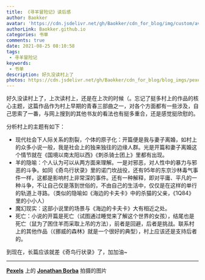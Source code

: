 ```yaml
---
title: 《寻羊冒险记》读后感
author: Baokker
avatar: 'https://cdn.jsdelivr.net/gh/Baokker/cdn_for_blog/img/custom/avatar.jpg'
authorLink: Baokker.github.io
categories: 书单
comments: true
date: 2021-08-25 08:10:58
tags:
 - 寻羊冒险记
keywords: 
 - 书单
description: 好久没读村上了
photos: https://cdn.jsdelivr.net/gh/Baokker/cdn_for_blog/blog_imgs/pexels-jonathan-borba-6622955.jpg
---
```


好久没读村上了，上次读村上，还是在上次的时候（。忘记了挺多村上的作品的核心主题，这篇作品作为村上早期的青春三部曲之一，对各个方面都有一些涉及，自己思索了一番，与网上搜到的其他书友的看法也有挺多重合，还是感觉挺欣慰的。

分析村上的主题有如下：

- 现代社会下人际关系的割裂，个体的原子化：开篇便是我与妻子离婚，如村上的众多小说一般，我是社会上的独来独往的边缘人群。光是开篇和妻子离婚这个情节就在《国境以南太阳以西》《刺杀骑士团上》里都有出现。
- 羊的隐喻：个人认为可以从两方面来理解。一是对邪恶，对人性中的暴力与邪恶的斗争。如同《奇鸟行状录》里的诺门坎战役，还有95年的东京沙林毒气事件一样，这都是影响村上非常深的事件。还有一种解释，即对平庸、平凡的一种斗争，不让自己仅是落到世俗的，不由自己的生活中，仅仅是在这样的单行的轨道上寻路。（类似的隐喻如《海边的卡夫卡》中的杀猫的父亲，《1Q84》里的小小人）
- 魔幻现实：这部小说里的场景与《海边的卡夫卡》大有相近之处。
- 死亡：小说的开篇是死亡（试图通过睡觉来了解这个世界的女孩），结尾也是死亡（鼠为了困住羊而采取上吊的方法），前者是回避，后者是挑战。联系村上的其他作品（《挪威的森林》就是一个很好的典型），村上应该还是支持后者的。



到现在，长篇应该就差《奇鸟行状录》了，加加油~

---

**[Pexels](https://www.pexels.com/zh-cn/photo/6622955/?utm_content=attributionCopyText&utm_medium=referral&utm_source=pexels)** 上的 **[Jonathan Borba](https://www.pexels.com/zh-cn/@jonathanborba?utm_content=attributionCopyText&utm_medium=referral&utm_source=pexels)** 拍摄的图片